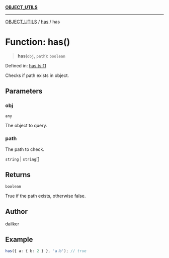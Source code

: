 [**OBJECT_UTILS**](../../README.md)

***

[OBJECT_UTILS](../../README.md) / [has](../README.md) / has

# Function: has()

> **has**(`obj`, `path`): `boolean`

Defined in: [has.ts:11](https://github.com/dailker/everyutil/blob/ed6336a7c6553ed095d55eb280ece446462248a8/src/object/has.ts#L11)

Checks if path exists in object.

## Parameters

### obj

`any`

The object to query.

### path

The path to check.

`string` | `string`[]

## Returns

`boolean`

True if the path exists, otherwise false.

## Author

dailker

## Example

```ts
has({ a: { b: 2 } }, 'a.b'); // true
```
